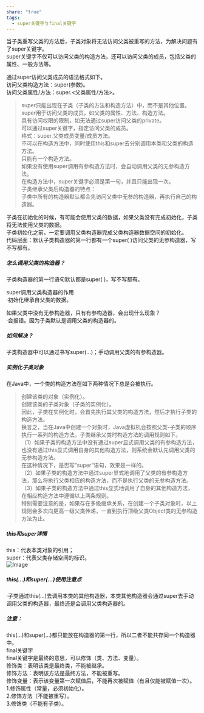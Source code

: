 ```yaml
---
share: "true"
tags:
  - super关键字与final关键字
---
```

当子类重写父类的方法后，子类对象将无法访问父类被重写的方法，为解决问题有了super关键字。  
super关键字不仅可以访问父类的构造方法，还可以访问父类的成员，包括父类的属性、一般方法等。  
  
通过super访问父类成员的语法格式如下。  
访问父类构造方法：super(参数)。  
访问父类属性/方法：super.<父类属性/方法>。  
>super只能出现在子类（子类的方法和构造方法）中，而不是其他位置。  
>super用于访问父类的成员，如父类的属性、方法、构造方法。  
>具有访问权限的限制，如无法通过super访问父类的private。  
可以通过super关键字，指定访问父类的成员。  
格式：super.父类成员变量/成员方法。  
不可以在构造方法中，同时使用this和super去分别调用本类和父类的构造方法。  
只能有一个构造方法。  
如果没有使用super调用有参构造方法时，会自动调用父类的无参构造方法。  
在构造方法中，super关键字必须是第一句，并且只能出现一次。  
子类继承父类后构造器的特点：  
子类中所有的构造器默认都会先访问父类中无参的构造器，再执行自己的构造器。  
  
子类在初始化的时候，有可能会使用父类的数据，如果父类没有完成初始化，子类将无法使用父类的数据。  
子类初始化之前，一定要调用父类构造器完成父类构造器数据空间的初始化。  
代码层面：默认子类构造器的第一行都有一个super( )访问父类的无参构造器，写不写都有。  
  
##### 怎么调用父类的构造器？  
子类构造器的第一行语句默认都是super( )，写不写都有。  
  
super调用父类构造器的作用  
·初始化继承自父类的数据。  
  
如果父类中没有无参构造器，只有有参构造器，会出现什么现象？  
·会报错。因为子类默认是调用父类的构造器的。  
##### 如何解决？  
子类构造器中可以通过书写super(...)；手动调用父类的有参构造器。  
##### 实例化子类对象  
在Java中，一个类的构造方法在如下两种情况下总是会被执行。  
>创建该类的对象（实例化）。  
>创建该类的子类对象（子类的实例化）。  
>因此，子类在实例化时，会首先执行其父类的构造方法，然后才执行子类的构造方法。  
换言之，当在Java中创建一个对象时，Java虚拟机会按照父类-子类的顺序执行一系列的构造方法。子类继承父类时构造方法的调用规则如下。  
（1）如果子类的构造方法中没有通过super显式调用父类的有参构造方法，也没有通过this显式调用自身的其他构造方法，则系统会默认先调用父类的无参构造方法。  
在这种情况下，是否写“super”语句，效果是一样的。  
（2）如果子类的构造方法中通过super显式地调用了父类的有参构造方法，那么将执行父类相应的构造方法，而不是执行父类的无参构造方法。  
（3）如果子类的构造方法中通过this显式地调用了自身的其他构造方法，在相应构造方法中遵循以上两条规则。  
特别需要注意的是，如果存在多级继承关系，在创建一个子类对象时，以上规则会多次向更高一级父类传递，一直到执行顶级父类Object类的无参构造方法为止。  
  
##### this和super详情  
this：代表本类对象的引用；  
super：代表父类存储空间的标识。  
![Image](https://github.com/user-attachments/assets/8d3b98a3-4643-4108-83c6-9557cd887b3d)
##### this(...)和super(...)使用注意点  
·子类通过this(...)去调用本类的其他构造器，本类其他构造器会通过super去手动调用父类的构造器，最终还是会调用父类构造器的。  
##### 注意：  
this(...)和super(...)都只能放在构造器的第一行，所以二者不能共存同一个构造器中。  
final关键字  
final关键字是最终的意思，可以修饰（类、方法、变量）。  
修饰类：表明该类是最终类，不能被继承。  
修饰方法：表明该方法是最终方法，不能被重写。  
修饰变量：表示该变量第一次赋值后，不能再次被赋值（有且仅能被赋值一次）。  
1.修饰属性（常量，必须初始化）。  
2.修饰方法（不能被重写）。  
3.修饰类（不能有子类）。
